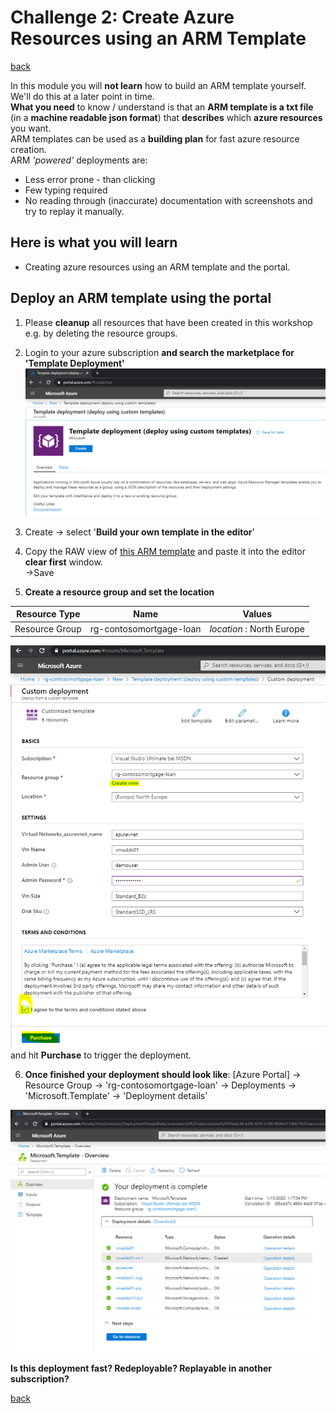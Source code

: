 # Challenge 2: Create Azure Resources using an ARM Template 
[back](../../readme.md)  

In this module you will **not learn** how to build an ARM template yourself. We'll do this at a later point in time.  
**What you need** to know / understand is that an **ARM template is a txt file** (in a **machine readable json format**) that **describes** which **azure resources** you want.  
ARM templates can be used as a **building plan** for fast azure resource creation.  
ARM _'powered'_ deployments are:  
- Less error prone - than clicking
- Few typing required
- No reading through (inaccurate) documentation with screenshots and try to replay it manually.

## Here is what you will learn ##

- Creating azure resources using an ARM template and the portal.

## Deploy an ARM template using the portal

1. Please **cleanup** all resources that have been created in this workshop e.g. by deleting the resource groups.  

2. Login to your azure subscription **and search the marketplace for 'Template Deployment'**    
![Azure Template Deployment](TemplateDeployment.png)
  
3. Create -> select '**Build your own template in the editor**'
4. Copy the RAW view of [this ARM template](ARMOne.json) and paste it into the editor **clear first** window.  
->Save  
5. **Create a resource group and set the location**  

| Resource Type |  Name | Values  |
|---|---|---|
| Resource Group  |  rg-contosomortgage-loan |  _location_ : North Europe |

![Template Deployment Enter Parameters](TemplateDeployment2.PNG)  
and hit **Purchase** to trigger the deployment.

6. **Once finished your deployment should look like**:
[Azure Portal] -> Resource Group -> 'rg-contosomortgage-loan' -> Deployments -> 'Microsoft.Template' -> 'Deployment details'

![Template Deployment Results](TemplateDeployment3.PNG)  

**Is this deployment fast? Redeployable? Replayable in another subscription?**

[back](../../readme.md)